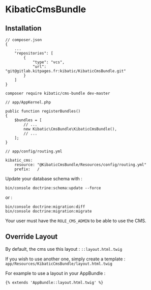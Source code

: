 # KibaticCmsBundle

## Installation

```
// composer.json
{
    ...
    "repositories": [
        {
            "type": "vcs",
            "url": "git@gitlab.kitpages.fr:kibatic/KibaticCmsBundle.git"
        }
    ]
}
```

```
composer require kibatic/cms-bundle dev-master
```

```
// app/AppKernel.php

public function registerBundles()
{
    $bundles = [
        // ...
        new Kibatic\CmsBundle\KibaticCmsBundle(),
        // ...
    ];
}
```

```
// app/config/routing.yml

kibatic_cms:
    resource: "@KibaticCmsBundle/Resources/config/routing.yml"
    prefix:   /
```


Update your database schema with :

```
bin/console doctrine:schema:update --force
```

or :

```
bin/console doctrine:migration:diff
bin/console doctrine:migration:migrate
```

Your user must have the `ROLE_CMS_ADMIN` to be able to use the CMS.

## Override Layout

By default, the cms use this layout : `::layout.html.twig`

If you wish to use another one, simply create a template : `app/Resources/KibaticCmsBundle/layout.html.twig`

For example to use a layout in your AppBundle :

```
{% extends 'AppBundle::layout.html.twig' %}
```
